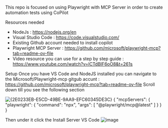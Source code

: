 This repo is focused on using Playwright with MCP Server in order to create automation tests using CoPilot 

Resources needed 
- NodeJs : https://nodejs.org/en
- Visual Studio Code : https://code.visualstudio.com/
- Existing Github account needed to install copilot
- Playwright MCP Server : https://github.com/microsoft/playwright-mcp?tab=readme-ov-file 
- Video resource you can use for a step  by step guide : https://www.youtube.com/watch?v=lCTdBIF6oO8&t=261s

Setup 
Once you have VS Code and NodeJS installed you can navigate to the Microsoft/Playwright-mcp gitgub accunt : https://github.com/microsoft/playwright-mcp?tab=readme-ov-file
Scroll down till you see the following section 

![{2E0233EB-E5CD-49BE-9AA9-EFC60345DE3C}](https://github.com/user-attachments/assets/367b027c-5ce5-412e-abf2-cb8fb4bf9302)
{
  "mcpServers": {
    "playwright": {
      "command": "npx",
      "args": [
        "@playwright/mcp@latest"
      ]
    }
  }
}

Then under it click the Install Server VS Code 
![image](https://github.com/user-attachments/assets/1e622490-d3fb-427e-8c81-0aeb9cd1d955)

